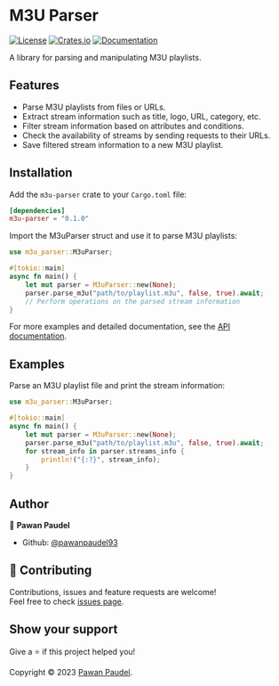 # M3U Parser

[![License](https://img.shields.io/badge/license-MIT-blue.svg)](LICENSE)
[![Crates.io](https://img.shields.io/crates/v/m3u-parser.svg)](https://crates.io/crates/m3u-parser)
[![Documentation](https://docs.rs/m3u-parser/badge.svg)](https://docs.rs/m3u-parser)

A library for parsing and manipulating M3U playlists.

## Features

- Parse M3U playlists from files or URLs.
- Extract stream information such as title, logo, URL, category, etc.
- Filter stream information based on attributes and conditions.
- Check the availability of streams by sending requests to their URLs.
- Save filtered stream information to a new M3U playlist.

## Installation

Add the `m3u-parser` crate to your `Cargo.toml` file:

```toml
[dependencies]
m3u-parser = "0.1.0"
```

Import the M3uParser struct and use it to parse M3U playlists:

```rust
use m3u_parser::M3uParser;

#[tokio::main]
async fn main() {
    let mut parser = M3uParser::new(None);
    parser.parse_m3u("path/to/playlist.m3u", false, true).await;
    // Perform operations on the parsed stream information
}
```

For more examples and detailed documentation, see the [API documentation](https://docs.rs/m3u-parser).

## Examples

Parse an M3U playlist file and print the stream information:

```rust
use m3u_parser::M3uParser;

#[tokio::main]
async fn main() {
    let mut parser = M3uParser::new(None);
    parser.parse_m3u("path/to/playlist.m3u", false, true).await;
    for stream_info in parser.streams_info {
        println!("{:?}", stream_info);
    }
}
```

## Author

👤 **Pawan Paudel**

- Github: [@pawanpaudel93](https://github.com/pawanpaudel93)

## 🤝 Contributing

Contributions, issues and feature requests are welcome!<br />Feel free to check [issues page](https://github.com/pawanpaudel93/rs-m3u-parser/issues).

## Show your support

Give a ⭐️ if this project helped you!

Copyright © 2023 [Pawan Paudel](https://github.com/pawanpaudel93).
